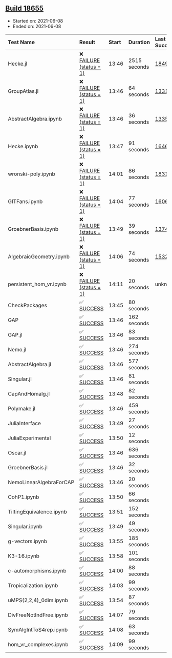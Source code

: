 ## [Build 18655](https://oscarci.mathematik.uni-kl.de/job/oscar/18655/)

* Started on: 2021-06-08
* Ended on: 2021-06-08

| Test Name    | Result | Start | Duration | Last Success | First Failure |
|:-------------|:-------|:------|:---------|:-------------|:--------------|
| Hecke.jl | ❌ [FAILURE (status = 1)](https://oscarci.mathematik.uni-kl.de/job/oscar/18655/artifact/logs/build-18655/Hecke.jl.log) | 13:46 | 2515 seconds | [18490](https://oscarci.mathematik.uni-kl.de/job/oscar/18490/) | [18491](https://oscarci.mathematik.uni-kl.de/job/oscar/18491/) |
| GroupAtlas.jl | ❌ [FAILURE (status = 1)](https://oscarci.mathematik.uni-kl.de/job/oscar/18655/artifact/logs/build-18655/GroupAtlas.jl.log) | 13:46 | 64 seconds | [13311](https://oscarci.mathematik.uni-kl.de/job/oscar/13311/) | [13312](https://oscarci.mathematik.uni-kl.de/job/oscar/13312/) |
| AbstractAlgebra.ipynb | ❌ [FAILURE (status = 1)](https://oscarci.mathematik.uni-kl.de/job/oscar/18655/artifact/logs/build-18655/AbstractAlgebra.ipynb.log) | 13:46 | 36 seconds | [13355](https://oscarci.mathematik.uni-kl.de/job/oscar/13355/) | [13356](https://oscarci.mathematik.uni-kl.de/job/oscar/13356/) |
| Hecke.ipynb | ❌ [FAILURE (status = 1)](https://oscarci.mathematik.uni-kl.de/job/oscar/18655/artifact/logs/build-18655/Hecke.ipynb.log) | 13:47 | 91 seconds | [16463](https://oscarci.mathematik.uni-kl.de/job/oscar/16463/) | [16464](https://oscarci.mathematik.uni-kl.de/job/oscar/16464/) |
| wronski-poly.ipynb | ❌ [FAILURE (status = 1)](https://oscarci.mathematik.uni-kl.de/job/oscar/18655/artifact/logs/build-18655/wronski-poly.ipynb.log) | 14:01 | 86 seconds | [18314](https://oscarci.mathematik.uni-kl.de/job/oscar/18314/) | [18315](https://oscarci.mathematik.uni-kl.de/job/oscar/18315/) |
| GITFans.ipynb | ❌ [FAILURE (status = 1)](https://oscarci.mathematik.uni-kl.de/job/oscar/18655/artifact/logs/build-18655/GITFans.ipynb.log) | 14:04 | 77 seconds | [16068](https://oscarci.mathematik.uni-kl.de/job/oscar/16068/) | [16069](https://oscarci.mathematik.uni-kl.de/job/oscar/16069/) |
| GroebnerBasis.ipynb | ❌ [FAILURE (status = 1)](https://oscarci.mathematik.uni-kl.de/job/oscar/18655/artifact/logs/build-18655/GroebnerBasis.ipynb.log) | 13:49 | 39 seconds | [13748](https://oscarci.mathematik.uni-kl.de/job/oscar/13748/) | [13749](https://oscarci.mathematik.uni-kl.de/job/oscar/13749/) |
| AlgebraicGeometry.ipynb | ❌ [FAILURE (status = 1)](https://oscarci.mathematik.uni-kl.de/job/oscar/18655/artifact/logs/build-18655/AlgebraicGeometry.ipynb.log) | 14:06 | 74 seconds | [15322](https://oscarci.mathematik.uni-kl.de/job/oscar/15322/) | [15323](https://oscarci.mathematik.uni-kl.de/job/oscar/15323/) |
| persistent_hom_vr.ipynb | ❌ [FAILURE (status = 1)](https://oscarci.mathematik.uni-kl.de/job/oscar/18655/artifact/logs/build-18655/persistent_hom_vr.ipynb.log) | 14:11 | 20 seconds | unknown | unknown |
| CheckPackages | ✅ [SUCCESS](https://oscarci.mathematik.uni-kl.de/job/oscar/18655/artifact/logs/build-18655/CheckPackages.log) | 13:45 | 80 seconds |  |  |
| GAP | ✅ [SUCCESS](https://oscarci.mathematik.uni-kl.de/job/oscar/18655/artifact/logs/build-18655/GAP.log) | 13:46 | 162 seconds |  |  |
| GAP.jl | ✅ [SUCCESS](https://oscarci.mathematik.uni-kl.de/job/oscar/18655/artifact/logs/build-18655/GAP.jl.log) | 13:46 | 83 seconds |  |  |
| Nemo.jl | ✅ [SUCCESS](https://oscarci.mathematik.uni-kl.de/job/oscar/18655/artifact/logs/build-18655/Nemo.jl.log) | 13:46 | 274 seconds |  |  |
| AbstractAlgebra.jl | ✅ [SUCCESS](https://oscarci.mathematik.uni-kl.de/job/oscar/18655/artifact/logs/build-18655/AbstractAlgebra.jl.log) | 13:46 | 577 seconds |  |  |
| Singular.jl | ✅ [SUCCESS](https://oscarci.mathematik.uni-kl.de/job/oscar/18655/artifact/logs/build-18655/Singular.jl.log) | 13:46 | 81 seconds |  |  |
| CapAndHomalg.jl | ✅ [SUCCESS](https://oscarci.mathematik.uni-kl.de/job/oscar/18655/artifact/logs/build-18655/CapAndHomalg.jl.log) | 13:48 | 82 seconds |  |  |
| Polymake.jl | ✅ [SUCCESS](https://oscarci.mathematik.uni-kl.de/job/oscar/18655/artifact/logs/build-18655/Polymake.jl.log) | 13:46 | 459 seconds |  |  |
| JuliaInterface | ✅ [SUCCESS](https://oscarci.mathematik.uni-kl.de/job/oscar/18655/artifact/logs/build-18655/JuliaInterface.log) | 13:49 | 27 seconds |  |  |
| JuliaExperimental | ✅ [SUCCESS](https://oscarci.mathematik.uni-kl.de/job/oscar/18655/artifact/logs/build-18655/JuliaExperimental.log) | 13:50 | 12 seconds |  |  |
| Oscar.jl | ✅ [SUCCESS](https://oscarci.mathematik.uni-kl.de/job/oscar/18655/artifact/logs/build-18655/Oscar.jl.log) | 13:46 | 636 seconds |  |  |
| GroebnerBasis.jl | ✅ [SUCCESS](https://oscarci.mathematik.uni-kl.de/job/oscar/18655/artifact/logs/build-18655/GroebnerBasis.jl.log) | 13:46 | 32 seconds |  |  |
| NemoLinearAlgebraForCAP | ✅ [SUCCESS](https://oscarci.mathematik.uni-kl.de/job/oscar/18655/artifact/logs/build-18655/NemoLinearAlgebraForCAP.log) | 13:46 | 20 seconds |  |  |
| CohP1.ipynb | ✅ [SUCCESS](https://oscarci.mathematik.uni-kl.de/job/oscar/18655/artifact/logs/build-18655/CohP1.ipynb.log) | 13:50 | 66 seconds |  |  |
| TiltingEquivalence.ipynb | ✅ [SUCCESS](https://oscarci.mathematik.uni-kl.de/job/oscar/18655/artifact/logs/build-18655/TiltingEquivalence.ipynb.log) | 13:51 | 152 seconds |  |  |
| Singular.ipynb | ✅ [SUCCESS](https://oscarci.mathematik.uni-kl.de/job/oscar/18655/artifact/logs/build-18655/Singular.ipynb.log) | 13:49 | 49 seconds |  |  |
| g-vectors.ipynb | ✅ [SUCCESS](https://oscarci.mathematik.uni-kl.de/job/oscar/18655/artifact/logs/build-18655/g-vectors.ipynb.log) | 13:55 | 185 seconds |  |  |
| K3-16.ipynb | ✅ [SUCCESS](https://oscarci.mathematik.uni-kl.de/job/oscar/18655/artifact/logs/build-18655/K3-16.ipynb.log) | 13:58 | 101 seconds |  |  |
| c-automorphisms.ipynb | ✅ [SUCCESS](https://oscarci.mathematik.uni-kl.de/job/oscar/18655/artifact/logs/build-18655/c-automorphisms.ipynb.log) | 14:00 | 88 seconds |  |  |
| Tropicalization.ipynb | ✅ [SUCCESS](https://oscarci.mathematik.uni-kl.de/job/oscar/18655/artifact/logs/build-18655/Tropicalization.ipynb.log) | 14:03 | 99 seconds |  |  |
| uMPS(2,2,4)_0dim.ipynb | ✅ [SUCCESS](https://oscarci.mathematik.uni-kl.de/job/oscar/18655/artifact/logs/build-18655/uMPS-2-2-4-_0dim.ipynb.log) | 13:54 | 87 seconds |  |  |
| DivFreeNotIndFree.ipynb | ✅ [SUCCESS](https://oscarci.mathematik.uni-kl.de/job/oscar/18655/artifact/logs/build-18655/DivFreeNotIndFree.ipynb.log) | 14:07 | 79 seconds |  |  |
| SymAlgIntToS4rep.ipynb | ✅ [SUCCESS](https://oscarci.mathematik.uni-kl.de/job/oscar/18655/artifact/logs/build-18655/SymAlgIntToS4rep.ipynb.log) | 14:08 | 63 seconds |  |  |
| hom_vr_complexes.ipynb | ✅ [SUCCESS](https://oscarci.mathematik.uni-kl.de/job/oscar/18655/artifact/logs/build-18655/hom_vr_complexes.ipynb.log) | 14:09 | 99 seconds |  |  |

